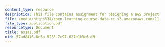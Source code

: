 ```yaml
---
content_type: resource
description: This file contains assignment for designing a W&S project.
file: /media/https%3A/open-learning-course-data-rc.s3.amazonaws.com/11-479-water-and-sanitation-infrastructure-planning-in-developing-countries-spring-2005/57ad88168c5a52837c97627e1b3c6af9_assn1.pdf
file_type: application/pdf
resourcetype: Document
title: assn1.pdf
uid: 57ad8816-8c5a-5283-7c97-627e1b3c6af9
---
```

